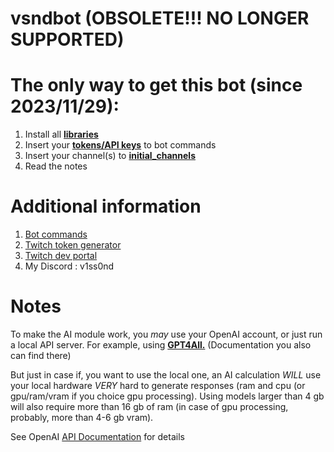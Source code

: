 # vsndbot (OBSOLETE!!! NO LONGER SUPPORTED)

# The only way to get this bot (since 2023/11/29):
1. Install all **[libraries](https://paste.ivr.fi/raw/ponesyhevo)**
2. Insert your **[tokens/API keys](https://paste.ivr.fi/raw/qojicilyje)** to bot commands
3. Insert your channel(s) to **[initial_channels](https://github.com/v1ss0nd/vsndbot/blob/e400f650472001e859112a0fbe6a83a188e83067/bot.py#L13)**
4. Read the notes

# Additional information 
1. [Bot commands](https://v1ss0nd.github.io/)
2. [Twitch token generator](https://twitchtokengenerator.com/)
3. [Twitch dev portal](https://dev.twitch.tv/docs/)
5. My Discord : v1ss0nd

# Notes
To make the AI module work, you *may* use your OpenAI account, or just run a local API server. For example, using **[GPT4All.](https://github.com/nomic-ai/gpt4all)** (Documentation you also can find there)

But just in case if, you want to use the local one, an AI calculation *WILL* use your local hardware *VERY* hard to generate responses (ram and cpu (or gpu/ram/vram if you choice gpu processing). Using models larger than 4 gb will also require more than 16 gb of ram (in case of gpu processing, probably, more than 4-6 gb vram).

See OpenAI [API Documentation](https://platform.openai.com/docs/api-reference/completions/create) for details
